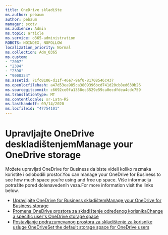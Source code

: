 ```yaml
---
title: OneDrive skladište
ms.author: pebaum
author: pebaum
manager: scotv
ms.audience: Admin
ms.topic: article
ms.service: o365-administration
ROBOTS: NOINDEX, NOFOLLOW
localization_priority: Normal
ms.collection: Adm_O365
ms.custom:
- "2007"
- "2384"
- "2398"
- "9000354"
ms.assetid: 71fc8106-d11f-46e7-9af0-81708546c437
ms.openlocfilehash: a47d53ea985ca3809396bcd741d20cb8ed639b26
ms.sourcegitcommit: c6692ce0fa1358ec3529e59ca0ecdfdea4cdc759
ms.translationtype: MT
ms.contentlocale: sr-Latn-RS
ms.lasthandoff: 09/14/2020
ms.locfileid: "47754101"
---
```

# <a name="manage-your-onedrive-storage"></a><span data-ttu-id="088b4-102">Upravljajte OneDrive deskladištenjem</span><span class="sxs-lookup"><span data-stu-id="088b4-102">Manage your OneDrive storage</span></span>

<span data-ttu-id="088b4-103">Možete upravljati OneDrive for Business da biste videli koliko razmaka koristite i oslobodili prostor.</span><span class="sxs-lookup"><span data-stu-id="088b4-103">You can manage your OneDrive for Business to see how much space you’re using and free up space.</span></span>  <span data-ttu-id="088b4-104">Više informacija potražite pored dolenavedenih veza.</span><span class="sxs-lookup"><span data-stu-id="088b4-104">For more information visit the links below.</span></span>

- [<span data-ttu-id="088b4-105">Upravljajte OneDrive for Business skladištem</span><span class="sxs-lookup"><span data-stu-id="088b4-105">Manage your OneDrive for Business storage</span></span>](https://support.microsoft.com/office/31519161-059c-4764-b6f8-f5cd29f7fe68)
- [<span data-ttu-id="088b4-106">Promena OneDrive prostora za skladištenje određenog korisnika</span><span class="sxs-lookup"><span data-stu-id="088b4-106">Change a specific user's OneDrive storage space</span></span>](https://docs.microsoft.com/onedrive/change-user-storage)
- [<span data-ttu-id="088b4-107">Postavljanje podrazumevanog prostora za skladištenje za korisnike usluge OneDrive</span><span class="sxs-lookup"><span data-stu-id="088b4-107">Set the default storage space for OneDrive users</span></span>](https://docs.microsoft.com/onedrive/set-default-storage-space)